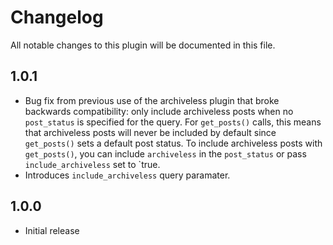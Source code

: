# Changelog

All notable changes to this plugin will be documented in this file.

## 1.0.1

- Bug fix from previous use of the archiveless plugin that broke backwards
  compatibility: only include archiveless posts when no `post_status` is
  specified for the query. For `get_posts()` calls, this means that archiveless
  posts will never be included by default since `get_posts()` sets a default
  post status. To include archiveless posts with `get_posts()`, you can include
  `archiveless` in the `post_status` or pass `include_archiveless` set to `true.
- Introduces `include_archiveless` query paramater.

## 1.0.0

- Initial release
